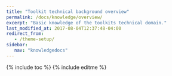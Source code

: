```yaml
---
title: "Toolkit technical background overview"
permalink: /docs/knowledge/overview/
excerpt: "Basic knowledge of the toolkits technical domain."
last_modified_at: 2017-08-04T12:37:48-04:00
redirect_from:
   - /theme-setup/
sidebar:
   nav: "knowledgedocs"
---
```

{% include toc %}
{% include editme %}



